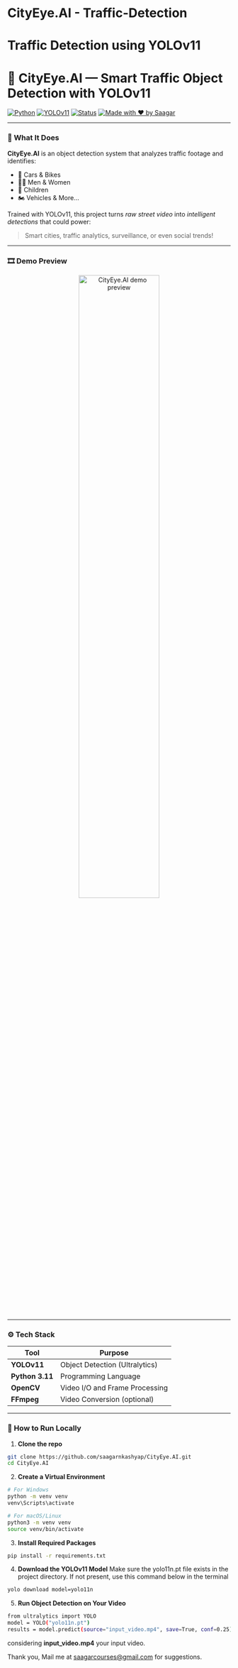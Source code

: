 # CityEye.AI - Traffic-Detection
Traffic Detection using YOLOv11
=======
# 🚦 CityEye.AI — Smart Traffic Object Detection with YOLOv11

[![Python](https://img.shields.io/badge/Python-3.11-blue?logo=python)](https://www.python.org/)
[![YOLOv11](https://img.shields.io/badge/YOLO-v11-orange?logo=ultralytics)](https://github.com/ultralytics/ultralytics)
[![Status](https://img.shields.io/badge/Status-In%20Progress-yellow)]()
[![Made with ❤️ by Saagar](https://img.shields.io/badge/Made%20by-Saagar-red)](https://github.com/saagarnkashyap)

---

### 👀 What It Does

**CityEye.AI** is an object detection system that analyzes traffic footage and identifies:
- 🚗 Cars & Bikes  
- 🧍‍♂️ Men & Women  
- 🚸 Children  
- 🏍️ Vehicles & More...

Trained with YOLOv11, this project turns *raw street video* into *intelligent detections* that could power:
> Smart cities, traffic analytics, surveillance, or even social trends!

---

### 🎞️ Demo Preview

<p align="center">
  <img src="InShot_20250520_232839379.gif" width="60%" alt="CityEye.AI demo preview"/>
</p>

---

### ⚙️ Tech Stack

| Tool         | Purpose                      |
|--------------|------------------------------|
| **YOLOv11**  | Object Detection (Ultralytics) |
| **Python 3.11** | Programming Language       |
| **OpenCV**   | Video I/O and Frame Processing |
| **FFmpeg**   | Video Conversion (optional)  |

---

### 🧪 How to Run Locally

1. **Clone the repo**
```bash
git clone https://github.com/saagarnkashyap/CityEye.AI.git
cd CityEye.AI
```

2. **Create a Virtual Environment**
```bash
# For Windows
python -m venv venv
venv\Scripts\activate

# For macOS/Linux
python3 -m venv venv
source venv/bin/activate
```

3.  **Install Required Packages**
```bash
pip install -r requirements.txt
```

4. **Download the YOLOv11 Model**
Make sure the yolo11n.pt file exists in the project directory.
If not present, use this command below in the terminal
```bash
yolo download model=yolo11n
```

5. **Run Object Detection on Your Video**
```bash
from ultralytics import YOLO
model = YOLO("yolo11n.pt")
results = model.predict(source="input_video.mp4", save=True, conf=0.25)
```
considering **input_video.mp4** your input video.


Thank you,
Mail me at saagarcourses@gmail.com for suggestions.

